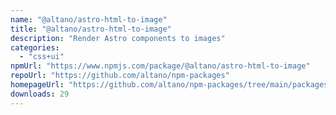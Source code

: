 ```yaml
---
name: "@altano/astro-html-to-image"
title: "@altano/astro-html-to-image"
description: "Render Astro components to images"
categories:
  - "css+ui"
npmUrl: "https://www.npmjs.com/package/@altano/astro-html-to-image"
repoUrl: "https://github.com/altano/npm-packages"
homepageUrl: "https://github.com/altano/npm-packages/tree/main/packages/astro-html-to-image"
downloads: 29
---
```

